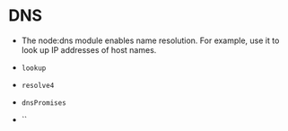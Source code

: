 # DNS

- The node:dns module enables name resolution. For example, use it to look up IP addresses of host names.

- `lookup`
- `resolve4`
- `dnsPromises`
- ``
